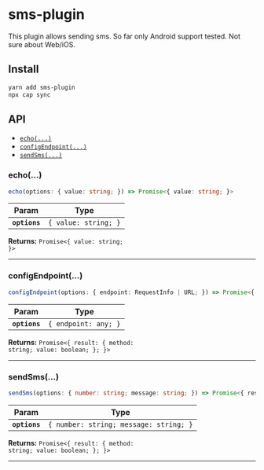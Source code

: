 # sms-plugin

This plugin allows sending sms. So far only Android support tested. Not sure about Web/iOS.

## Install

```bash
yarn add sms-plugin
npx cap sync
```

## API

<docgen-index>

* [`echo(...)`](#echo)
* [`configEndpoint(...)`](#configendpoint)
* [`sendSms(...)`](#sendsms)

</docgen-index>

<docgen-api>
<!--Update the source file JSDoc comments and rerun docgen to update the docs below-->

### echo(...)

```typescript
echo(options: { value: string; }) => Promise<{ value: string; }>
```

| Param         | Type                            |
| ------------- | ------------------------------- |
| **`options`** | <code>{ value: string; }</code> |

**Returns:** <code>Promise&lt;{ value: string; }&gt;</code>

--------------------


### configEndpoint(...)

```typescript
configEndpoint(options: { endpoint: RequestInfo | URL; }) => Promise<{ result: { method: string; value: boolean; }; }>
```

| Param         | Type                            |
| ------------- | ------------------------------- |
| **`options`** | <code>{ endpoint: any; }</code> |

**Returns:** <code>Promise&lt;{ result: { method: string; value: boolean; }; }&gt;</code>

--------------------


### sendSms(...)

```typescript
sendSms(options: { number: string; message: string; }) => Promise<{ result: { method: string; value: boolean; }; }>
```

| Param         | Type                                              |
| ------------- | ------------------------------------------------- |
| **`options`** | <code>{ number: string; message: string; }</code> |

**Returns:** <code>Promise&lt;{ result: { method: string; value: boolean; }; }&gt;</code>

--------------------

</docgen-api>
